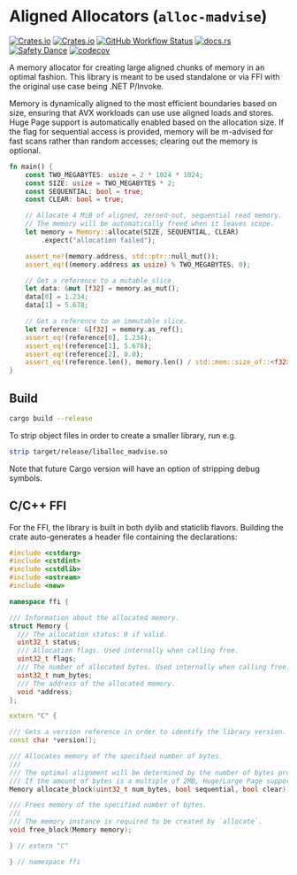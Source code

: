 # Aligned Allocators (`alloc-madvise`)

[![Crates.io](https://img.shields.io/crates/v/alloc-madvise)](https://crates.io/crates/timelag)
[![Crates.io](https://img.shields.io/crates/l/alloc-madvise)](https://joinup.ec.europa.eu/collection/eupl/eupl-text-eupl-12)
[![GitHub Workflow Status](https://img.shields.io/github/actions/workflow/status/sunsided/rust-aligned-allocations/rust.yml)](https://github.com/sunsided/rust-aligned-allocations/actions/workflows/rust.yml)
[![docs.rs](https://img.shields.io/docsrs/alloc-madvise)](https://docs.rs/alloc-madvise/)
[![Safety Dance][safety-image]][safety-link]
[![codecov](https://codecov.io/gh/sunsided/rust-aligned-allocations/graph/badge.svg?token=6CR3SYT3HT)](https://codecov.io/gh/sunsided/rust-aligned-allocations)

A memory allocator for creating large aligned chunks of memory in an optimal fashion. This library is meant 
to be used standalone or via FFI with the original use case being .NET P/Invoke.

Memory is dynamically aligned to the most efficient boundaries based on size,
ensuring that AVX workloads can use use aligned loads and stores. Huge Page support
is automatically enabled based on the allocation size. If the flag for sequential access is provided,
memory will be m-advised for fast scans rather than random accesses; clearing out
the memory is optional.

```rust
fn main() {
    const TWO_MEGABYTES: usize = 2 * 1024 * 1024;
    const SIZE: usize = TWO_MEGABYTES * 2;
    const SEQUENTIAL: bool = true;
    const CLEAR: bool = true;

    // Allocate 4 MiB of aligned, zeroed-out, sequential read memory.
    // The memory will be automatically freed when it leaves scope.
    let memory = Memory::allocate(SIZE, SEQUENTIAL, CLEAR)
        .expect("allocation failed");

    assert_ne!(memory.address, std::ptr::null_mut());
    assert_eq!((memory.address as usize) % TWO_MEGABYTES, 0);

    // Get a reference to a mutable slice.
    let data: &mut [f32] = memory.as_mut();
    data[0] = 1.234;
    data[1] = 5.678;

    // Get a reference to an immutable slice.
    let reference: &[f32] = memory.as_ref();
    assert_eq!(reference[0], 1.234);
    assert_eq!(reference[1], 5.678);
    assert_eq!(reference[2], 0.0);
    assert_eq!(reference.len(), memory.len() / std::mem::size_of::<f32>());
}
```

## Build

```bash
cargo build --release
```

To strip object files in order to create a smaller library, run e.g.

```bash
strip target/release/liballoc_madvise.so
```

Note that future Cargo version will have an option of stripping debug symbols.

## C/C++ FFI

For the FFI, the library is built in both dylib and staticlib flavors.
Building the crate auto-generates a header file containing the declarations:

```cpp
#include <cstdarg>
#include <cstdint>
#include <cstdlib>
#include <ostream>
#include <new>

namespace ffi {

/// Information about the allocated memory.
struct Memory {
  /// The allocation status: 0 if valid.
  uint32_t status;
  /// Allocation flags. Used internally when calling free.
  uint32_t flags;
  /// The number of allocated bytes. Used internally when calling free.
  uint32_t num_bytes;
  /// The address of the allocated memory.
  void *address;
};

extern "C" {

/// Gets a version reference in order to identify the library version.
const char *version();

/// Allocates memory of the specified number of bytes.
///
/// The optimal alignment will be determined by the number of bytes provided.
/// If the amount of bytes is a multiple of 2MB, Huge/Large Page support is enabled.
Memory allocate_block(uint32_t num_bytes, bool sequential, bool clear);

/// Frees memory of the specified number of bytes.
///
/// The memory instance is required to be created by `allocate`.
void free_block(Memory memory);

} // extern "C"

} // namespace ffi
```


[safety-image]: https://img.shields.io/badge/unsafe-required-yellow.svg

[safety-link]: https://github.com/rust-secure-code/safety-dance/